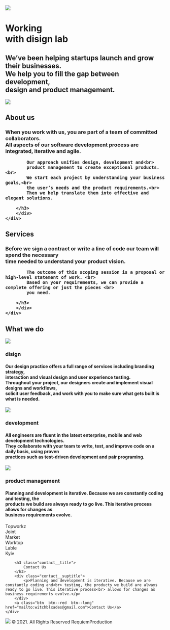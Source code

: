 <!DOCTYPE html>
<html>

<head>
        <meta charset="utf-8">
        <link rel="stylesheet" href="css/work.css">
        <link rel="preconnect" href="https://fonts.gstatic.com">
        <link href="https://fonts.googleapis.com/css2?family=Lato:ital,wght@0,300;0,700;1,400&display=swap" rel="stylesheet">
        <meta name="viewport" content="width=device-width, height=device-height, initial-scale=1.0, user-scalable=yes">
        <title>RequiemProduction</title>
</head>
<body> 

    
<!-- Intro -->
<div class="intro">
    <div class="container">
        <div class="intro__inner">
        <img class="inner__logo" src="css/inner-logo.png">
        <h1 class="intro__title">Working<br> 
            with disign lab</h1>
        <h2 class="intro__suptitle">
            We’ve been helping startups launch and grow their businesses.<br> We help you to fill the gap between development,<br>
            design and product management.    
        </h2>
        <img class="logo" src="css/logo.png">
        </div>
    </div>
</div>
 
<div class="info">
    <div class="container">
        <div class="info__border">
        <h2 class="info__title">
            About us
        </h2>
        <h3 class="info__suptitle">
            <p >When you work with us, you are part of a team of committed collaborators.<br> 
            All aspects of our software development process are integrated, iterative and agile.<br></p>
 
            Our approach unifies design, development and<br> 
            product management to create exceptional products.<br> 
            We start each project by understanding your business goals,<br> 
            the user’s needs and the product requirements.<br> 
            Then we help translate them into effective and elegant solutions.

        </h3>
        </div>
    </div>
    

</div>

<div class="infos">
    <div class="container">
        <div class="infos__border">
        <h2 class="infos__title">
            Services
        </h2>
        <h3 class="infos__suptitle">
            Before we sign a contract or write a line of code our team will spend the necessary <br> 
            time needed to understand your product vision. <br>
 
            The outcome of this scoping session is a proposal or high-level statement of work. <br> 
            Based on your requirements, we can provide a complete offering or just the pieces <br> 
            you need.

        </h3>
        </div>
    </div>
    
</div>

<div class="features">
    <div class="container">
        <div class="features__border">
            <h2 class="features__title">
                What we do
            </h2>
            <img class="features__disign" src="disign.png">
            <h3 class="features__disign__title">
                disign
            </h3>
            <h4 class="features__disign__text">
                Our design practice offers a full range of services including branding strategy,<br>
                interaction and visual design and user experience testing.<br> 
                Throughout your project, our designers create and implement visual designs and workflows,<br> solicit user feedback, and work with you to make sure what gets built is what is needed. 
            </h4>
            <img class="features__development" src="development.png">
            <h3 class="features__development__title">
                development
            </h3>
            <h4 class="features__development__text">
                All engineers are fluent in the latest enterprise, mobile and web development technologies.<br> 
                They collaborate with your team to write, test, and improve code on a daily basis, using proven<br> practices such as test-driven development and pair programing. 
            </h4>
            <img class="features__development" src="product%20management.png">
            <h3 class="features__product__management__title">
                product management
            </h3>
            <h4 class="features__product__management__text">
                 Planning and development is iterative. Because we are constantly coding and testing, the<br> products we build are always ready to go live. This iterative process allows for changes as<br> business requirements evolve. 
            </h4>
        </div><!--/features__border--> 
    </div><!--/container-->
</div><!--/features-->

<!--Workz-->

<div class="workz">
    <div class="workz__item">
        <img class="workz__photo" src="css/topworkz.jpg" alt="">
        <div class="workz__content">
            <div class="workz__title">
                Topworkz
            </div>
        </div>
    </div>
    <div class="workz__item">
        <img class="workz__photo" src="css/joint.jpg" alt="">
        <div class="workz__content">
            <div class="workz__title">
                Joint
            </div>
        </div>
    </div>
    <div class="workz__item">
        <img class="workz__photo" src="css/market.jpg" alt="">
        <div class="workz__content">
            <div class="workz__title">
                Market
            </div>
        </div>
    </div>
    <div class="workz__item">
        <img class="workz__photo" src="css/worktop.jpg" alt="">
        <div class="workz__content">
            <div class="workz__title">
                Worktop
            </div>
        </div>
    </div>
    <div class="workz__item">
        <img class="workz__photo" src="css/lable.jpg" alt="">
        <div class="workz__content">
            <div class="workz__title">
                Lable
            </div>
        </div>
    </div>
    <div class="workz__item">
        <img class="workz__photo" src="css/kyiv.jpg" alt="">
        <div class="workz__content">
            <div class="workz__title">
                Kyiv
            </div>
        </div>
    </div>
</div>
    

<!--Contact Us-->

<div class="contact">
    <div class="container">
        
        <h3 class="contact__title">
            Contact Us
        </h3>
        <div class="contact__suptitle">
            <p>Planning and development is iterative. Because we are constantly coding and<br> testing, the products we build are always ready to go live. This iterative process<br> allows for changes as business requirements evolve.</p> 
        </div>
        <a class="btn  btn--red  btn--long" href="mailto:witchblxades@gmail.com">Contact Us</a>
    </div>
</div>
    
<!-- Footer -->

<footer class="footer">
    <div class="container">
            <div class="copyright__text">
                <div>
                    <span>
                        <img class="copyright__image" src="css/logos.png">
                    </span>
                    © 2021. All Rights Reserved RequiemProduction
                </div>
            </div>
        </div>
</footer>
</body>
</html>
